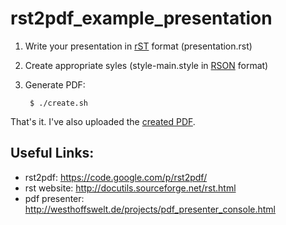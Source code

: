 rst2pdf_example_presentation
============================

1. Write your presentation in [rST](http://docutils.sourceforge.net/rst.html) format (presentation.rst)
2. Create appropriate syles (style-main.style in [RSON](http://code.google.com/p/rson/) format)
3. Generate PDF:

        $ ./create.sh


That's it. I've also uploaded the [created PDF](http://akrabat.com/stuff/rst2pdf_example_presentation.pdf).


Useful Links:
-------------

* rst2pdf: https://code.google.com/p/rst2pdf/
* rst website: http://docutils.sourceforge.net/rst.html
* pdf presenter: http://westhoffswelt.de/projects/pdf_presenter_console.html

